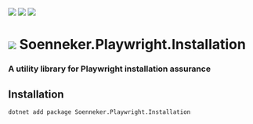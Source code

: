 ﻿[![](https://img.shields.io/nuget/v/soenneker.playwright.installation.svg?style=for-the-badge)](https://www.nuget.org/packages/soenneker.playwright.installation/)
[![](https://img.shields.io/github/actions/workflow/status/soenneker/soenneker.playwright.installation/publish-package.yml?style=for-the-badge)](https://github.com/soenneker/soenneker.playwright.installation/actions/workflows/publish-package.yml)
[![](https://img.shields.io/nuget/dt/soenneker.playwright.installation.svg?style=for-the-badge)](https://www.nuget.org/packages/soenneker.playwright.installation/)

# ![](https://user-images.githubusercontent.com/4441470/224455560-91ed3ee7-f510-4041-a8d2-3fc093025112.png) Soenneker.Playwright.Installation
### A utility library for Playwright installation assurance

## Installation

```
dotnet add package Soenneker.Playwright.Installation
```
